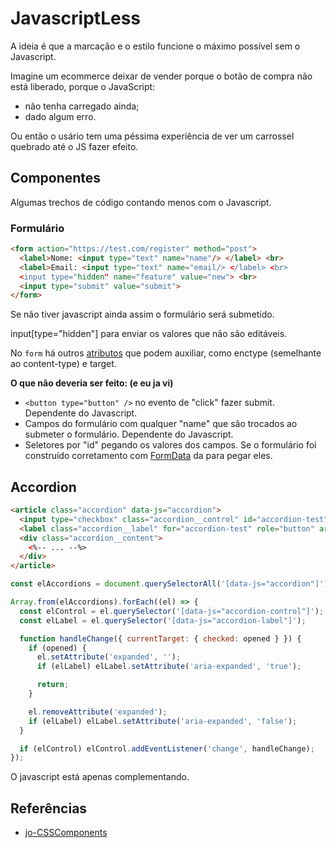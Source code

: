 # JavascriptLess

A ideia é que a marcação e o estilo funcione o máximo possível sem o Javascript.

Imagine um ecommerce deixar de vender porque o botão de compra não está liberado, porque o JavaScript:
- não tenha carregado ainda;
- dado algum erro.

Ou então o usário tem uma péssima experiência de ver um carrossel quebrado até o JS fazer efeito.

## Componentes

Algumas trechos de código contando menos com o Javascript.

### Formulário

```html
<form action="https://test.com/register" method="post"> 
  <label>Nome: <input type="text" name="name"/> </label> <br>
  <label>Email: <input type="text" name="email/> </label> <br>
  <input type="hidden" name="feature" value="new"> <br>
  <input type="submit" value="submit">
</form>
```

Se não tiver javascript ainda assim o formulário será submetido.

input[type="hidden"] para enviar os valores que não são editáveis.

No `form` há outros [atributos](https://developer.mozilla.org/pt-BR/docs/Web/HTML/Element/form) que podem auxiliar, como enctype (semelhante ao content-type) e target.

**O que não deveria ser feito: (e eu ja vi)**

- `<button type="button" />` no evento de "click" fazer submit. Dependente do Javascript.
- Campos do formulário com qualquer "name" que são trocados ao submeter o formulário. Dependente do Javascript.
- Seletores por "id" pegando os valores dos campos. Se o formulário foi construído corretamento com [FormData](https://developer.mozilla.org/pt-BR/docs/Web/API/FormData/FormData) da para pegar eles.

## Accordion

``` html
<article class="accordion" data-js="accordion">
  <input type="checkbox" class="accordion__control" id="accordion-test" data-js="accordion-control" hidden>
  <label class="accordion__label" for="accordion-test" role="button" aria-expanded="false" data-js="accordion-label">accordion label</label>
  <div class="accordion__content">
    <%-- ... --%>
  </div>
</article>
```

```javascript
const elAccordions = document.querySelectorAll('[data-js="accordion"]');

Array.from(elAccordions).forEach((el) => {
  const elControl = el.querySelector('[data-js="accordion-control"]');
  const elLabel = el.querySelector('[data-js="accordion-label"]');

  function handleChange({ currentTarget: { checked: opened } }) {
    if (opened) {
      el.setAttribute('expanded', '');
      if (elLabel) elLabel.setAttribute('aria-expanded', 'true');

      return;
    }

    el.removeAttribute('expanded');
    if (elLabel) elLabel.setAttribute('aria-expanded', 'false');
  }

  if (elControl) elControl.addEventListener('change', handleChange);
});
```

O javascript está apenas complementando.

## Referências

- [jo-CSSComponents](https://github.com/jomarcardoso/jo-CSSComponents)

